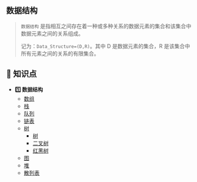 ## 数据结构

> `数据结构` 是指相互之间存在着一种或多种关系的数据元素的集合和该集合中数据元素之间的关系组成。
>
> 记为：`Data_Structure=(D,R)`。其中 D 是数据元素的集合，R 是该集合中所有元素之间的关系的有限集合。

## :memo: 知识点

- **1️⃣ 数据结构**
  - [数组](array.md)
  - [栈](stack.md)
  - [队列](queue.md)
  - [链表](list.md)
  - [树](tree)
    - [树](tree/tree.md)
    - [二叉树](tree/binary-tree.md)
    - [红黑树](tree/red-black-tree.md)
  - [图](graph.md)
  - [堆](heap.md)
  - [散列表](hash.md)
